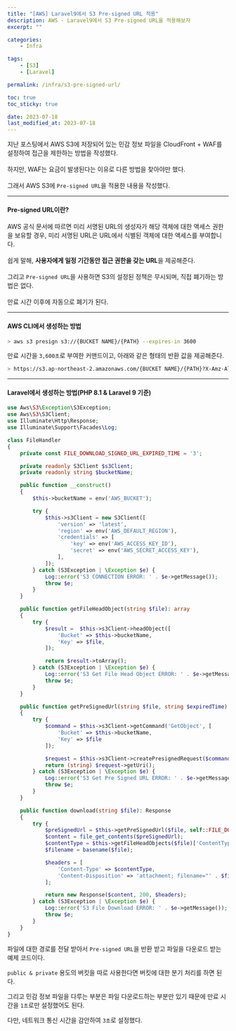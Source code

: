 ```yaml
---
title: "[AWS] Laravel9에서 S3 Pre-signed URL 적용"
description: AWS - Laravel9에서 S3 Pre-signed URL을 적용해보자
excerpt: ""

categories:
    - Infra

tags:
    - [S3]
    - [Laravel]

permalink: /infra/s3-pre-signed-url/

toc: true
toc_sticky: true

date: 2023-07-18
last_modified_at: 2023-07-18
---
```


지난 포스팅에서 AWS S3에 저장되어 있는 민감 정보 파일을 CloudFront + WAF를 설정하여 접근을 제한하는 방법을 작성했다.<br><br>
하지만, WAF는 요금이 발생된다는 이유로 다른 방법을 찾아야만 했다.<br><br>
그래서 AWS S3에 `Pre-signed URL`을 적용한 내용을 작성했다.

* * *

#### Pre-signed URL이란?
AWS 공식 문서에 따르면 미리 서명된 URL의 생성자가 해당 객체에 대한 액세스 권한을 보유할 경우, 미리 서명된 URL은 URL에서 식별된 객체에 대한 액세스를 부여합니다.<br><br>
쉽게 말해, **사용자에게 일정 기간동안 접근 권한을 갖는 URL**을 제공해준다.<br><br>
그리고 `Pre-signed URL`을 사용하면 S3의 설정된 정책은 무시되며, 직접 폐기하는 방법은 없다.<br><br>
만료 시간 이후에 자동으로 폐기가 된다.

* * *

#### AWS CLI에서 생성하는 방법
```bash
> aws s3 presign s3://{BUCKET NAME}/{PATH} --expires-in 3600
```
만료 시간을 `3,600초`로 부여한 커맨드이고, 아래와 같은 형태의 반환 값을 제공해준다.
```bash
> https://s3.ap-northeast-2.amazonaws.com/{BUCKET NAME}/{PATH}?X-Amz-Algorithm=AWS4-HMAC-SHA256&X-Amz-Expires=3600&X-Amz-Credential={ACCESS_KEY}&X-Amz-SignedHeaders=host&X-Amz-Date={DATE}&X-Amz-Signature={HASH}
```

* * *

#### Laravel에서 생성하는 방법(PHP 8.1 & Laravel 9 기준)
```php
use Aws\S3\Exception\S3Exception;
use Aws\S3\S3Client;
use Illuminate\Http\Response;
use Illuminate\Support\Facades\Log;

class FileHandler
{
    private const FILE_DOWNLOAD_SIGNED_URL_EXPIRED_TIME = '3';

    private readonly S3Client $s3Client;
    private readonly string $bucketName;

    public function __construct()
    {
        $this->bucketName = env('AWS_BUCKET');

        try {
            $this->s3Client = new S3Client([
                'version' => 'latest',
                'region' => env('AWS_DEFAULT_REGION'),
                'credentials' => [
                    'key' => env('AWS_ACCESS_KEY_ID'),
                    'secret' => env('AWS_SECRET_ACCESS_KEY'),
                ],
            ]);
        } catch (S3Exception | \Exception $e) {
            Log::error('S3 CONNECTION ERROR: ' . $e->getMessage());
            throw $e;
        }
    }

    public function getFileHeadObject(string $file): array
    {
        try {
            $result =  $this->s3Client->headObject([
                'Bucket' => $this->bucketName,
                'Key' => $file,
            ]);

            return $result->toArray();
        } catch (S3Exception | \Exception $e) {
            Log::error('S3 Get File Head Object ERROR: ' . $e->getMessage());
            throw $e;
        }
    }

    public function getPreSignedUrl(string $file, string $expiredTime): string
    {
        try {
            $command = $this->s3Client->getCommand('GetObject', [
                'Bucket' => $this->bucketName,
                'Key' => $file
            ]);

            $request = $this->s3Client->createPresignedRequest($command, "+{$expiredTime} seconds");
            return (string) $request->getUri();
        } catch (S3Exception | \Exception $e) {
            Log::error('S3 Get Pre Signed URL ERROR: ' . $e->getMessage());
            throw $e;
        }
    }

    public function download(string $file): Response
    {
        try {
            $preSignedUrl = $this->getPreSignedUrl($file, self::FILE_DOWNLOAD_SIGNED_URL_EXPIRED_TIME);
            $content = file_get_contents($preSignedUrl);
            $contentType = $this->getFileHeadObjects($file)['ContentType'];
            $filename = basename($file);

            $headers = [
                'Content-Type' => $contentType,
                'Content-Disposition' => 'attachment; filename="' . $filename . '"',
            ];

            return new Response($content, 200, $headers);
        } catch (S3Exception | \Exception $e) {
            Log::error('S3 File Download ERROR: ' . $e->getMessage());
            throw $e;
        }
    }
}
```

파일에 대한 경로를 전달 받아서 `Pre-signed URL`을 반환 받고 파일을 다운로드 받는 예제 코드이다.<br>

`public & private` 용도의 버킷을 따로 사용한다면 버킷에 대한 분기 처리를 하면 된다.<br>

그리고 민감 정보 파일을 다루는 부분은 파일 다운로드하는 부분만 있기 때문에 만료 시간을 `1초`로만 설정했어도 된다.<br>

다만, 네트워크 통신 시간을 감안하여 `3초`로 설정했다.
